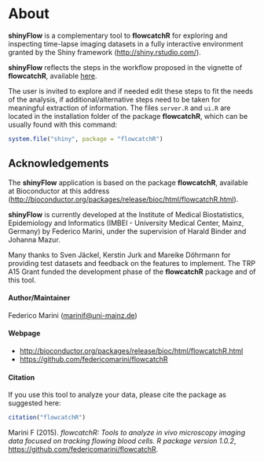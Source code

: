 About
========

**shinyFlow** is a complementary tool to **flowcatchR** for exploring and inspecting time-lapse imaging datasets in a fully interactive environment granted by the Shiny framework (http://shiny.rstudio.com/).

**shinyFlow** reflects the steps in the workflow proposed in the vignette of **flowcatchR**, available [here](http://bioconductor.org/packages/release/bioc/html/flowcatchR.html).

The user is invited to explore and if needed edit these steps to fit the needs of the analysis, if additional/alternative steps need to be taken for meaningful extraction of information. The files `server.R` and `ui.R` are located in the installation folder of the package **flowcatchR**, which can be usually found with this command:

```r
system.file("shiny", package = "flowcatchR")
```

## Acknowledgements
                          
The **shinyFlow** application is based on the package **flowcatchR**, available at Bioconductor at this address (http://bioconductor.org/packages/release/bioc/html/flowcatchR.html). 


**shinyFlow** is currently developed at the Institute of Medical Biostatistics, Epidemiology and Informatics (IMBEI - University Medical Center, Mainz, Germany) by Federico Marini, under the supervision of Harald Binder and Johanna Mazur. 

Many thanks to Sven Jäckel, Kerstin Jurk and Mareike Döhrmann for providing test datasets and feedback on the features to implement. The TRP A15 Grant funded the development phase of the **flowcatchR** package and of this tool. 

#### Author/Maintainer
Federico Marini (marinif@uni-mainz.de)

#### Webpage 

* http://bioconductor.org/packages/release/bioc/html/flowcatchR.html
* https://github.com/federicomarini/flowcatchR

#### Citation

If you use this tool to analyze your data, please cite the package as suggested here:

```r
citation("flowcatchR")
```
Marini F (2015). *flowcatchR: Tools to analyze in vivo microscopy imaging data focused on tracking flowing blood cells. R package version 1.0.2*, https://github.com/federicomarini/flowcatchR.




